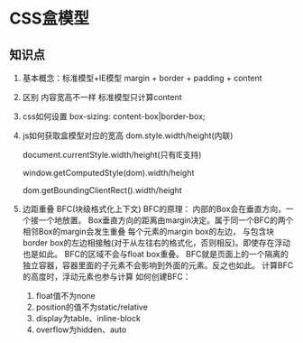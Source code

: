 # CSS盒模型

## 知识点
1. 基本概念：标准模型+IE模型
   margin + border + padding + content

2. 区别
   内容宽高不一样 标准模型只计算content

3. css如何设置
   box-sizing: content-box|border-box;

4. js如何获取盒模型对应的宽高
   dom.style.width/height(内联)

   document.currentStyle.width/height(只有IE支持)

   window.getComputedStyle(dom).width/height

   dom.getBoundingClientRect().width/height

5. 边距重叠
   BFC(块级格式化上下文)
   BFC的原理：
    内部的Box会在垂直方向，一个接一个地放置。
    Box垂直方向的距离由margin决定。属于同一个BFC的两个相邻Box的margin会发生重叠
    每个元素的margin box的左边， 与包含块border box的左边相接触(对于从左往右的格式化，否则相反)。即使存在浮动也是如此。
    BFC的区域不会与float box重叠。
    BFC就是页面上的一个隔离的独立容器，容器里面的子元素不会影响到外面的元素。反之也如此。
    计算BFC的高度时，浮动元素也参与计算
   如何创建BFC：
    1. float值不为none
    2. position的值不为static/relative
    3. display为table、inline-block
    3. overflow为hidden、auto
